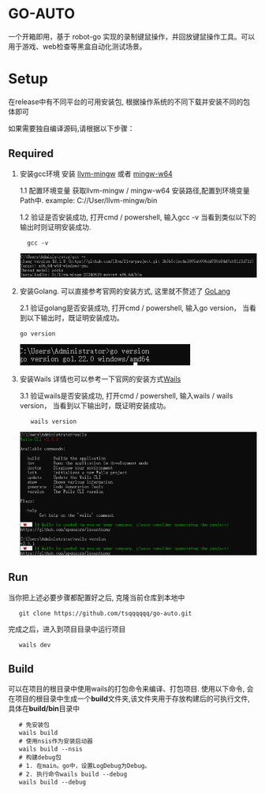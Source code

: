 # GO-AUTO
一个开箱即用，基于 robot-go 实现的录制键鼠操作，并回放键鼠操作工具。可以用于游戏、web检查等黑盒自动化测试场景。

# Setup
在release中有不同平台的可用安装包, 根据操作系统的不同下载并安装不同的包体即可

如果需要独自编译源码,请根据以下步骤：

## Required

1. 安装gcc环境
   安装 [llvm-mingw](https://github.com/mstorsjo/llvm-mingw/releases/tag/20240619) 或者 [mingw-w64](https://www.mingw-w64.org/)
      
   1.1 配置环境变量
   获取llvm-mingw / mingw-w64 安装路径,配置到环境变量Path中. example: C://User/llvm-mingw/bin
      
   1.2 验证是否安装成功, 打开cmd / powershell, 输入gcc -v 当看到类似以下的输出时则证明安装成功.
   
      ```shell
        gcc -v
      ```
   ![gcc-cmd](docs/images/gcc-cmd.png)

2. 安装Golang.
   可以直接参考官网的安装方式, 这里就不赘述了 [GoLang](https://go.dev/dl/)
   
   2.1 验证golang是否安装成功, 打开cmd / powershell, 输入go version， 当看到以下输出时，既证明安装成功。
   
      ```shell
      go version
      ```

      ![go-cmd](docs/images/go-cmd.png)
   
3. 安装Wails 
   详情也可以参考一下官网的安装方式[Wails](https://wails.io/docs/gettingstarted/installation)

   3.1 验证wails是否安装成功, 打开cmd / powershell, 输入wails / wails version， 当看到以下输出时，既证明安装成功。
   ```shell
      wails version
   ```
   ![wails-cmd](docs/images/wails-cmd.png)   

## Run
   当你把上述必要步骤都配置好之后, 克隆当前仓库到本地中
   ```shell
      git clone https://github.com/tsqqqqqq/go-auto.git
   ```
   
   完成之后，进入到项目目录中运行项目
   ```shell
      wails dev
   ```

## Build
   可以在项目的根目录中使用wails的打包命令来编译、打包项目.
   使用以下命令, 会在项目的根目录中生成一个**build**文件夹,该文件夹用于存放构建后的可执行文件, 具体在**build/bin**目录中
   ```shell
      # 免安装包
      wails build 
      # 使用nsis作为安装启动器
      wails build --nsis
      # 构建debug包
      # 1. 在main。go中，设置LogDebug为Debug。
      # 2. 执行命令wails build --debug
      wails build --debug
   ```